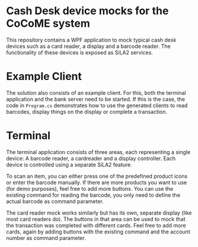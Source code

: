 # Cash Desk device mocks for the CoCoME system

This repository contains a WPF application to mock typical cash desk devices such as a card reader, a display and a barcode reader. The functionality of these devices is exposed as SiLA2 services.

# Example Client

The solution also consists of an example client. For this, both the terminal application and the bank server need to be started. If this is the case, the code in `Program.cs` demonstrates how to use the generated clients to read barcodes, display things on the display or complete a transaction.

# Terminal

The terminal application consists of three areas, each representing a single device: A barcode reader, a cardreader and a display controller. Each device is controlled using a separate SiLA2 feature.

To scan an item, you can either press one of the predefined product icons or enter the barcode manually. If there are more products you want to use (for demo purposes), feel free to add more buttons. You can use the existing command for reading the barcode, you only need to define the actual barcode as command parameter. 

The card reader mock works similarly but has its own, separate display (like most card readers do). The buttons in that area can be used to mock that the transaction was completed with different cards. Feel free to add more cards, again by adding buttons with the existing command and the account number as command parameter.